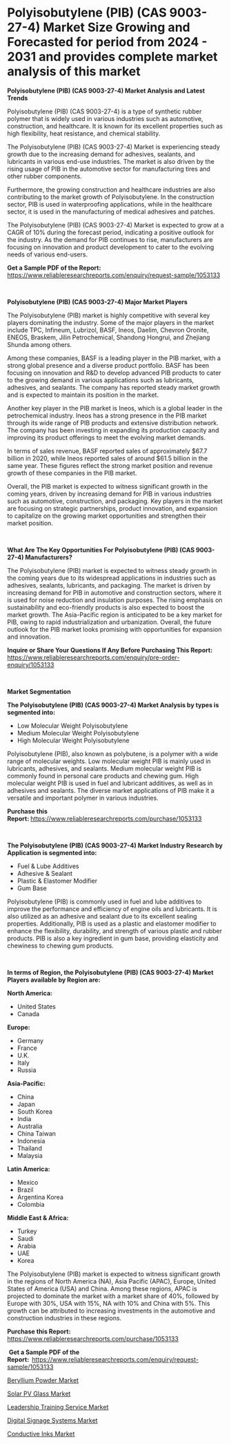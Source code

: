 <p><h1>Polyisobutylene (PIB) (CAS 9003-27-4) Market Size Growing and Forecasted for period from 2024 - 2031 and provides complete market analysis of this market</h1></p><p><strong>Polyisobutylene (PIB) (CAS 9003-27-4) Market Analysis and Latest Trends</strong></p>
<p><p>Polyisobutylene (PIB) (CAS 9003-27-4) is a type of synthetic rubber polymer that is widely used in various industries such as automotive, construction, and healthcare. It is known for its excellent properties such as high flexibility, heat resistance, and chemical stability.</p><p>The Polyisobutylene (PIB) (CAS 9003-27-4) Market is experiencing steady growth due to the increasing demand for adhesives, sealants, and lubricants in various end-use industries. The market is also driven by the rising usage of PIB in the automotive sector for manufacturing tires and other rubber components.</p><p>Furthermore, the growing construction and healthcare industries are also contributing to the market growth of Polyisobutylene. In the construction sector, PIB is used in waterproofing applications, while in the healthcare sector, it is used in the manufacturing of medical adhesives and patches.</p><p>The Polyisobutylene (PIB) (CAS 9003-27-4) Market is expected to grow at a CAGR of 10% during the forecast period, indicating a positive outlook for the industry. As the demand for PIB continues to rise, manufacturers are focusing on innovation and product development to cater to the evolving needs of various end-users.</p></p>
<p><strong>Get a Sample PDF of the Report:&nbsp;</strong> <a href="https://www.reliableresearchreports.com/enquiry/request-sample/1053133">https://www.reliableresearchreports.com/enquiry/request-sample/1053133</a></p>
<p>&nbsp;</p>
<p><strong>Polyisobutylene (PIB) (CAS 9003-27-4) Major Market Players</strong></p>
<p><p>The Polyisobutylene (PIB) market is highly competitive with several key players dominating the industry. Some of the major players in the market include TPC, Infineum, Lubrizol, BASF, Ineos, Daelim, Chevron Oronite, ENEOS, Braskem, Jilin Petrochemical, Shandong Hongrui, and Zhejiang Shunda among others.</p><p>Among these companies, BASF is a leading player in the PIB market, with a strong global presence and a diverse product portfolio. BASF has been focusing on innovation and R&D to develop advanced PIB products to cater to the growing demand in various applications such as lubricants, adhesives, and sealants. The company has reported steady market growth and is expected to maintain its position in the market.</p><p>Another key player in the PIB market is Ineos, which is a global leader in the petrochemical industry. Ineos has a strong presence in the PIB market through its wide range of PIB products and extensive distribution network. The company has been investing in expanding its production capacity and improving its product offerings to meet the evolving market demands.</p><p>In terms of sales revenue, BASF reported sales of approximately $67.7 billion in 2020, while Ineos reported sales of around $61.5 billion in the same year. These figures reflect the strong market position and revenue growth of these companies in the PIB market.</p><p>Overall, the PIB market is expected to witness significant growth in the coming years, driven by increasing demand for PIB in various industries such as automotive, construction, and packaging. Key players in the market are focusing on strategic partnerships, product innovation, and expansion to capitalize on the growing market opportunities and strengthen their market position.</p></p>
<p>&nbsp;</p>
<p><strong>What Are The Key Opportunities For Polyisobutylene (PIB) (CAS 9003-27-4) Manufacturers?</strong></p>
<p><p>The Polyisobutylene (PIB) market is expected to witness steady growth in the coming years due to its widespread applications in industries such as adhesives, sealants, lubricants, and packaging. The market is driven by increasing demand for PIB in automotive and construction sectors, where it is used for noise reduction and insulation purposes. The rising emphasis on sustainability and eco-friendly products is also expected to boost the market growth. The Asia-Pacific region is anticipated to be a key market for PIB, owing to rapid industrialization and urbanization. Overall, the future outlook for the PIB market looks promising with opportunities for expansion and innovation.</p></p>
<p><strong>Inquire or Share Your Questions If Any Before Purchasing This Report:</strong> <a href="https://www.reliableresearchreports.com/enquiry/pre-order-enquiry/1053133">https://www.reliableresearchreports.com/enquiry/pre-order-enquiry/1053133</a></p>
<p>&nbsp;</p>
<p><strong>Market Segmentation</strong></p>
<p><strong>The Polyisobutylene (PIB) (CAS 9003-27-4) Market Analysis by types is segmented into:</strong></p>
<p><ul><li>Low Molecular Weight Polyisobutylene</li><li>Medium Molecular Weight Polyisobutylene</li><li>High Molecular Weight Polyisobutylene</li></ul></p>
<p><p>Polyisobutylene (PIB), also known as polybutene, is a polymer with a wide range of molecular weights. Low molecular weight PIB is mainly used in lubricants, adhesives, and sealants. Medium molecular weight PIB is commonly found in personal care products and chewing gum. High molecular weight PIB is used in fuel and lubricant additives, as well as in adhesives and sealants. The diverse market applications of PIB make it a versatile and important polymer in various industries.</p></p>
<p><strong>Purchase this Report:&nbsp;</strong><a href="https://www.reliableresearchreports.com/purchase/1053133">https://www.reliableresearchreports.com/purchase/1053133</a></p>
<p>&nbsp;</p>
<p><strong>The Polyisobutylene (PIB) (CAS 9003-27-4) Market Industry Research by Application is segmented into:</strong></p>
<p><ul><li>Fuel & Lube Additives</li><li>Adhesive & Sealant</li><li>Plastic & Elastomer Modifier</li><li>Gum Base</li></ul></p>
<p><p>Polyisobutylene (PIB) is commonly used in fuel and lube additives to improve the performance and efficiency of engine oils and lubricants. It is also utilized as an adhesive and sealant due to its excellent sealing properties. Additionally, PIB is used as a plastic and elastomer modifier to enhance the flexibility, durability, and strength of various plastic and rubber products. PIB is also a key ingredient in gum base, providing elasticity and chewiness to chewing gum products.</p></p>
<p>&nbsp;</p>
<p><strong>In terms of Region, the Polyisobutylene (PIB) (CAS 9003-27-4) Market Players available by Region are:</strong></p>
<p>
    <p> <strong> North America: </strong>
        <ul>
            <li>United States</li>
            <li>Canada</li>
        </ul>
        </p> 
    <p> <strong> Europe: </strong>
        <ul>
            <li>Germany</li>
            <li>France</li>
            <li>U.K.</li>
            <li>Italy</li>
            <li>Russia</li>
        </ul>
        </p> 
    <p> <strong> Asia-Pacific: </strong>
        <ul>
            <li>China</li>
            <li>Japan</li>
            <li>South Korea</li>
            <li>India</li>
            <li>Australia</li>
            <li>China Taiwan</li>
            <li>Indonesia</li>
            <li>Thailand</li>
            <li>Malaysia</li>
        </ul>
        </p> 
    <p> <strong> Latin America: </strong>
        <ul>
            <li>Mexico</li>
            <li>Brazil</li>
            <li>Argentina Korea</li>
            <li>Colombia</li>
        </ul>
        </p> 
    <p> <strong> Middle East & Africa: </strong>
        <ul>
            <li>Turkey</li>
            <li>Saudi</li>
            <li>Arabia</li>
            <li>UAE</li>
            <li>Korea</li>
        </ul>
    </p>
    </p>
<p><p>The Polyisobutylene (PIB) market is expected to witness significant growth in the regions of North America (NA), Asia Pacific (APAC), Europe, United States of America (USA) and China. Among these regions, APAC is projected to dominate the market with a market share of 40%, followed by Europe with 30%, USA with 15%, NA with 10% and China with 5%. This growth can be attributed to increasing investments in the automotive and construction industries in these regions.</p></p>
<p><strong>Purchase this Report: </strong><a href="https://www.reliableresearchreports.com/purchase/1053133">https://www.reliableresearchreports.com/purchase/1053133</a></p>
<p>&nbsp;<strong>Get a Sample PDF of the Report:&nbsp;&nbsp;</strong><a href="https://www.reliableresearchreports.com/enquiry/request-sample/1053133">https://www.reliableresearchreports.com/enquiry/request-sample/1053133</a></p>
<p><strong></strong></p>
<p><p><a href="https://issuu.com/reportprime-2/docs/beryllium-powder-market-size-2030.pptx">Beryllium Powder Market</a></p><p><a href="https://github.com/pizolina/Market-Research-Report-List-3/blob/main/solar-pv-glass-market.md">Solar PV Glass Market</a></p><p><a href="https://issuu.com/reportprime-2/docs/leadership-training-service-market-size-2030.pptx">Leadership Training Service Market</a></p><p><a href="https://github.com/danielneavesallisons03mba/Market-Research-Report-List-1/blob/main/digital-signage-systems-market.md">Digital Signage Systems Market</a></p><p><a href="https://github.com/tamvrosiya/Market-Research-Report-List-2/blob/main/conductive-inks-market.md">Conductive Inks Market</a></p></p>